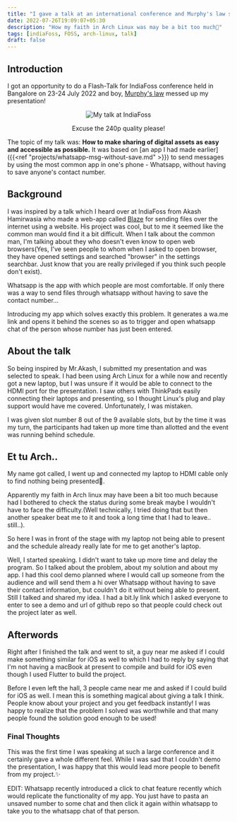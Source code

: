 ```yaml
---
title: "I gave a talk at an international conference and Murphy's law sucks!"
date: 2022-07-26T19:09:07+05:30
description: "How my faith in Arch Linux was may be a bit too much🥲"
tags: [indiaFoss, FOSS, arch-linux, talk]
draft: false
---
```


## Introduction

I got an opportunity to do a Flash-Talk for IndiaFoss conference held in Bangalore on 23-24 July 2022 and boy, [Murphy's law](https://en.wikipedia.org/wiki/Murphy's_law) messed up my presentation!

<center>
  <image src="/images/indiaFoss/indiaFossTalk.jpg" alt="My talk at IndiaFoss"/>
<p class='caption'>Excuse the 240p quality please!</p>
</center>

The topic of my talk was: **How to make sharing of digital assets as easy and accessible as possible.**
It was based on [an app I had made earlier]({{<ref "projects/whatsapp-msg-without-save.md" >}}) to send messages by using the most common app in one's phone - Whatsapp, without having to save anyone's contact number.

## Background

I was inspired by a talk which I heard over at IndiaFoss from Akash Hamirwasia who made a web-app called [Blaze](https://blaze.vercel.app/) for sending files over the internet using a website.
His project was cool, but to me it seemed like the common man would find it a bit difficult. When I talk about the common man, I'm talking about they who doesn't even know to open web browsers(Yes, I've seen people to whom when I asked to open browser, they have opened settings and searched "browser" in the settings searchbar. Just know that you are really privileged if you think such people don't exist).

Whatsapp is the app with which people are most comfortable. If only there was a way to send files through whatsapp without having to save the contact number...

Introducing my app which solves exactly this problem. It generates a wa.me link and opens it behind the scenes so as to trigger and open whatsapp chat of the person whose number has just been entered.

## About the talk

So being inspired by Mr.Akash, I submitted my presentation and was selected to speak. I had been using Arch Linux for a while now and recently got a new laptop, but I was unsure if it would be able to connect to the HDMI port for the presentation. I saw others with ThinkPads easily connecting their laptops and presenting, so I thought Linux's plug and play support would have me covered. Unfortunately, I was mistaken.

I was given slot number 8 out of the 9 available slots, but by the time it was my turn, the participants had taken up more time than allotted and the event was running behind schedule.

## Et tu Arch..

My name got called, I went up and connected my laptop to HDMI cable only to find nothing being presented🥲.

Apparently my faith in Arch linux may have been a bit too much because had I bothered to check the status during some break maybe I wouldn't have to face the difficulty.(Well technically, I tried doing that but then another speaker beat me to it and took a long time that I had to leave.. still..).

So here I was in front of the stage with my laptop not being able to present and the schedule already really late for me to get another's laptop.

Well, I started speaking. I didn't want to take up more time and delay the program. So I talked about the problem, about my solution and about my app. I had this cool demo planned where I would call up someone from the audience and will send them a hi over Whatsapp without having to save their contact information, but couldn't do it without being able to present. Still I talked and shared my idea. I had a bit.ly link which I asked everyone to enter to see a demo and url of github repo so that people could check out the project later as well.

## Afterwords

Right after I finished the talk and went to sit, a guy near me asked if I could make something similar for iOS as well to which I had to reply by saying that I'm not having a macBook at present to compile and build for iOS even though I used Flutter to build the project.

Before I even left the hall, 3 people came near me and asked if I could build for iOS as well. I mean this is something magical about giving a talk I think. People know about your project and you get feedback instantly! I was happy to realize that the problem I solved was worthwhile and that many people found the solution good enough to be used!

### Final Thoughts

This was the first time I was speaking at such a large conference and it certainly gave a whole different feel. While I was sad that I couldn't demo the presentation, I was happy that this would lead more people to benefit from my project.✨

EDIT: Whatsapp recently introduced a click to chat feature recently which would replicate the functionality of my app. You just have to pasta an unsaved number to some chat and then click it again within whatsapp to take you to the whatsapp chat of that person.
